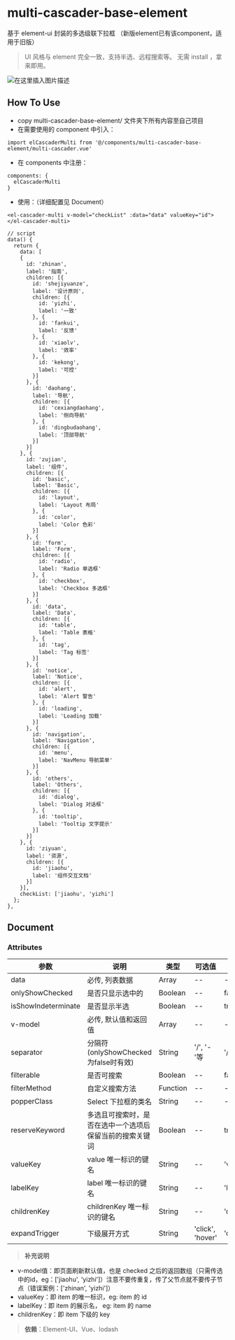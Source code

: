 # multi-cascader-base-element
基于 element-ui 封装的多选级联下拉框 （新版element已有该component，适用于旧版）
> UI 风格与 element 完全一致，支持半选、远程搜索等。
> 无需 install ，拿来即用。


![在这里插入图片描述](https://img-blog.csdnimg.cn/20190724154925165.png?x-oss-process=image/watermark,type_ZmFuZ3poZW5naGVpdGk,shadow_10,text_aHR0cHM6Ly9ibG9nLmNzZG4ubmV0L3E5NTU0ODg1NA==,size_16,color_FFFFFF,t_70)

## How To Use
- copy multi-cascader-base-element/ 文件夹下所有内容至自己项目
- 在需要使用的 component 中引入：
```
import elCascaderMulti from '@/components/multi-cascader-base-element/multi-cascader.vue'
```
- 在 components 中注册：
```
components: {
  elCascaderMulti
}
```
- 使用：（详细配置见 Document）
```
<el-cascader-multi v-model="checkList" :data="data" valueKey="id"> </el-cascader-multi>

// script
data() {
  return {
    data: [
    {
      id: 'zhinan',
      label: '指南',
      children: [{
        id: 'shejiyuanze',
        label: '设计原则',
        children: [{
          id: 'yizhi',
          label: '一致'
        }, {
          id: 'fankui',
          label: '反馈'
        }, {
          id: 'xiaolv',
          label: '效率'
        }, {
          id: 'kekong',
          label: '可控'
        }]
      }, {
        id: 'daohang',
        label: '导航',
        children: [{
          id: 'cexiangdaohang',
          label: '侧向导航'
        }, {
          id: 'dingbudaohang',
          label: '顶部导航'
        }]
      }]
    }, {
      id: 'zujian',
      label: '组件',
      children: [{
        id: 'basic',
        label: 'Basic',
        children: [{
          id: 'layout',
          label: 'Layout 布局'
        }, {
          id: 'color',
          label: 'Color 色彩'
        }]
      }, {
        id: 'form',
        label: 'Form',
        children: [{
          id: 'radio',
          label: 'Radio 单选框'
        }, {
          id: 'checkbox',
          label: 'Checkbox 多选框'
        }]
      }, {
        id: 'data',
        label: 'Data',
        children: [{
          id: 'table',
          label: 'Table 表格'
        }, {
          id: 'tag',
          label: 'Tag 标签'
        }]
      }, {
        id: 'notice',
        label: 'Notice',
        children: [{
          id: 'alert',
          label: 'Alert 警告'
        }, {
          id: 'loading',
          label: 'Loading 加载'
        }]
      }, {
        id: 'navigation',
        label: 'Navigation',
        children: [{
          id: 'menu',
          label: 'NavMenu 导航菜单'
        }]
      }, {
        id: 'others',
        label: 'Others',
        children: [{
          id: 'dialog',
          label: 'Dialog 对话框'
        }, {
          id: 'tooltip',
          label: 'Tooltip 文字提示'
        }]
      }]
    }, {
      id: 'ziyuan',
      label: '资源',
      children: [{
        id: 'jiaohu',
        label: '组件交互文档'
      }]
    }],
    checkList: ['jiaohu', 'yizhi']
  };
},
```

## Document

### Attributes

参数 | 说明 | 类型 | 可选值 | 默认值
---|---|---|---|---
data | 必传, 列表数据 | Array | -- | --
onlyShowChecked | 是否只显示选中的 | Boolean | -- | false
isShowIndeterminate | 是否显示半选 | Boolean | -- | true
v-model | 必传, 默认值和返回值 | Array | -- | --
separator | 分隔符(onlyShowChecked为false时有效) | String | '/', '-'等 | '/'
filterable | 是否可搜索 | Boolean | -- | false
filterMethod | 自定义搜索方法 | Function | -- | --
popperClass | Select 下拉框的类名 | String | -- | --
reserveKeyword | 多选且可搜索时，是否在选中一个选项后保留当前的搜索关键词 | Boolean | -- | true
valueKey | value 唯一标识的键名 | String | -- | 'value'
labelKey | label 唯一标识的键名 | String | -- | 'label'
childrenKey | childrenKey 唯一标识的键名 | String | -- | 'children'
expandTrigger | 下级展开方式 | String | 'click', 'hover' | 'click'

> **补充说明**

- v-model值：即页面刷新默认值，也是 checked 之后的返回数组（只需传选中的id，eg：['jiaohu', 'yizhi']）注意不要传重复，传了父节点就不要传子节点（错误案例：['zhinan', 'yizhi']）
- valueKey：即 item 的唯一标识，eg: item 的 id
- labelKey：即 item 的展示名， eg: item 的 name
- childrenKey：即 item 下级的 key

> **依赖**：Element-UI、Vue、lodash

